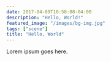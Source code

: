```yaml
---
date: 2017-04-09T10:58:08-04:00
description: "Hello, World!"
featured_image: "/images/bg-img.jpg"
tags: ["scene"]
title: "Hello, World"
---
```


Lorem ipsum goes here.
